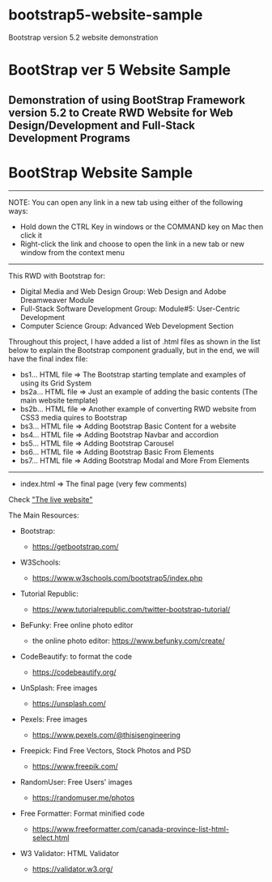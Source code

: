 # bootstrap5-website-sample
Bootstrap version 5.2 website demonstration

# BootStrap ver 5 Website Sample
Demonstration of using BootStrap Framework version 5.2 to Create RWD Website for Web Design/Development and Full-Stack Development Programs
---
# BootStrap Website Sample

---
NOTE: You can open any link in a new tab using either of the following ways:
- Hold down the CTRL Key in windows or the COMMAND key on Mac then click it
- Right-click the link and choose to open the link in a new tab or new window from the context menu
---
This RWD with Bootstrap for:
- Digital Media and Web Design Group: Web Design and Adobe Dreamweaver Module
- Full-Stack Software Development Group: Module#5: User-Centric Development
- Computer Science Group: Advanced Web Development Section

Throughout this project, I have added a list of .html files as shown in the list below to explain the Bootstrap component gradually, but in the end, we will have the final index file:

- bs1... HTML file => The Bootstrap starting template and examples of using its Grid System
- bs2a... HTML file => Just an example of adding the basic contents (The main website template)
- bs2b... HTML file => Another example of converting RWD website from CSS3 media quires to Bootstrap
- bs3... HTML file => Adding Bootstrap Basic Content for a website
- bs4... HTML file => Adding Bootstrap Navbar and accordion 
- bs5... HTML file => Adding Bootstrap Carousel 
- bs6... HTML file => Adding Bootstrap Basic From Elements
- bs7... HTML file => Adding Bootstrap Modal and More From Elements
*******************************************************************
- index.html => The final page (very few comments)

Check ["The live website"](https://anmarjarjees.github.io/bootstrap5-website-sample/)

The Main Resources:
* Bootstrap:
    * https://getbootstrap.com/

* W3Schools:
    * https://www.w3schools.com/bootstrap5/index.php

* Tutorial Republic:
    * https://www.tutorialrepublic.com/twitter-bootstrap-tutorial/

* BeFunky: Free online photo editor
    * the online photo editor: https://www.befunky.com/create/

* CodeBeautify: to format the code
    * https://codebeautify.org/

* UnSplash: Free images
    * https://unsplash.com/

* Pexels: Free images
    * https://www.pexels.com/@thisisengineering

* Freepick: Find Free Vectors, Stock Photos and PSD
    * https://www.freepik.com/

* RandomUser: Free Users' images
    * https://randomuser.me/photos

* Free Formatter: Format minified code
    * https://www.freeformatter.com/canada-province-list-html-select.html

* W3 Validator: HTML Validator
   * https://validator.w3.org/